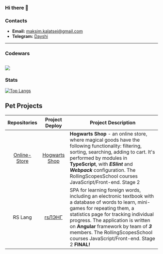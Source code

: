 ### Hi there 👋

### Contacts
* **Email:** maksim.kalatsei@gmail.com
* **Telegram:** [Dayshi](https://t.me/dayshi)
----
### Codewars
[![](https://www.codewars.com/users/iDayshi/badges/large)](https://www.codewars.com/users/iDayshi)    
----
### Stats
[![Top Langs](https://github-readme-stats.vercel.app/api/top-langs/?username=idayshi&layout=compact&theme=vision-friendly-dark)](https://github.com/anuraghazra/github-readme-stats)

## **Pet Projects** ##
Repositories|Project Deploy|Project Description|
:-----------:|:------------:|-------------------|
[Online-Store](https://github.com/PavelTitov16/Online-store)|[Hogwarts Shop](https://paveltitov16.github.io/Online-store/)|**Hogwarts Shop** - an online store, where magical goods have the following functionality: filtering, sorting, searching, adding to cart. It's performed by modules in **TypeScript**, with ***ESlint*** and ***Webpack*** configuration. The RollingScopesSchool courses JavaScript/Front-end. Stage 2|
RS Lang|[rsЛЭНГ](https://rolling-scopes-school.github.io/daironsib-JSFE2022Q1/rs-lang/#/)|SPA for learning foreign words, including an electronic textbook with a database of words to learn, mini-games for repeating them, a statistics page for tracking individual progress. The application is written on **Angular** framework by team of ***3*** members. The RollingScopesSchool courses JavaScript/Front-end. Stage 2 **FINAL!**

